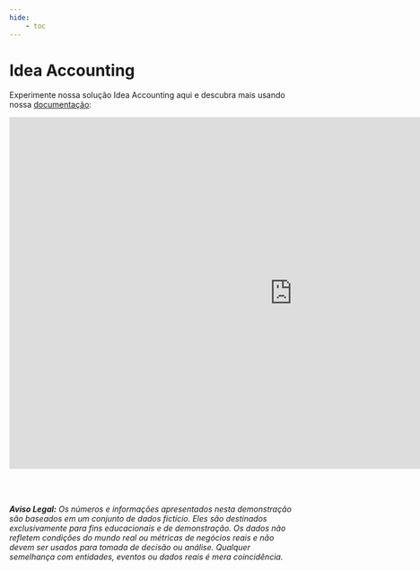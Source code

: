 ```yaml
---
hide:
    - toc
---
```



# Idea Accounting

Experimente nossa solução Idea Accounting aqui e descubra mais usando nossa [documentação](./ficha_tecnica.md):

<iframe title="Idea Accounting" width="1008" height="627.3" src="https://app.powerbi.com/view?r=eyJrIjoiOTZlYzdlMzQtYjVhMi00MWIwLWIyYzgtMTQyNjU1Mzc4Yzc2IiwidCI6Ijk0ODViZDU1LTkyYzAtNDIxMi05NmNhLTkxNDNiYjhhNzA0NSJ9" frameborder="0" allowFullScreen="true"></iframe>

<br><br>

***Aviso Legal:** Os números e informações apresentados nesta demonstração são baseados em um conjunto de dados fictício. Eles são destinados exclusivamente para fins educacionais e de demonstração. Os dados não refletem condições do mundo real ou métricas de negócios reais e não devem ser usados ​​para tomada de decisão ou análise. Qualquer semelhança com entidades, eventos ou dados reais é mera coincidência.*

